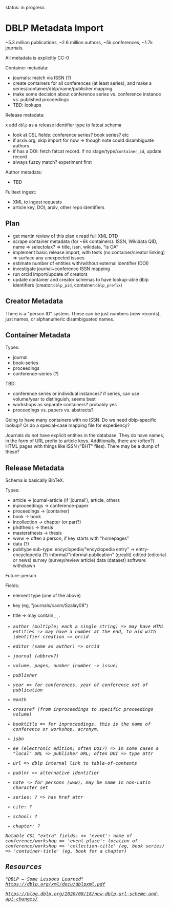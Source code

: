 
status: in progress

DBLP Metadata Import
====================

~5.3 million publications, ~2.6 million authors, ~5k conferences, ~1.7k journals.

All metadata is explicitly CC-0

Container metadata:

- journals: match via ISSN (?)
- create containers for all conferences (at least series), and make a series/container/dblp/name/publisher mapping
- make some decision about conference series vs. conference instance vs. published proceedings
- TBD: lookups

Release metadata:

x add `dblp` as a release identifier type to fatcat schema
- look at CSL fields: conference series? book series? etc
- if arxiv.org, skip import for now
    => though note could disambiguate authors
- if has a DOI: fetch fatcat record. if no stage/type/`container_id`, update record
- always fuzzy match? experiment first

Author metadata:

- TBD

Fulltext ingest:

- XML to ingest requests
- article key, DOI, arxiv, other repo identifiers

## Plan

- get martin review of this plan
x read full XML DTD
- scrape container metadata (for ~6k containers): ISSN, Wikidata QID, name
    => selectolax?
    => title, issn, wikidata, "is OA"
- implement basic release import, with tests (no container/creator linking)
    => surface any unexpected issues
- estimate number of entities with/without external identifier (DOI)
- investigate journal+conference ISSN mapping
- run orcid import/update of creators
- update container and creator schemas to have lookup-able dblp identifiers (creator:`dblp_pid`, container:`dblp_prefix`)


## Creator Metadata

There is a "person ID" system. These can be just numbers (new records), just
names, or alphanumeric disambiguated names.


## Container Metadata

Types:

- journal
- book-series
- proceedings
- conference-series (?)

TBD:

- conference series or individual instances? if series, can use volume/year to
  distinguish, seems best
- workshops as separate containers? probably yes
- proceedings vs. papers vs. abstracts?

Going to have many containers with no ISSN. Do we need dblp-specific lookup? Or
do a special-case mapping file for expediency?

Journals do not have explicit entities in the database. They do have names, in
the form of URL prefix to article keys. Additionally, there are (often?) HTML
pages with things like ISSN ("BHT" files). There may be a dump of these?


## Release Metadata

Schema is basically BibTeX.

Types:

- article -> journal-article (if 'journal'), article, others
- inproceedings -> conference-paper
- proceedings -> (container)
- book -> book
- incollection -> chapter (or part?)
- phdthesis -> thesis
- mastersthesis -> thesis
- www
    => often a person, if key starts with "homepages"
- data (?)
- publtype sub-type:
    encyclopedia/"encyclopedia entry" -> entry-encyclopedia (?)
    informal/"informal publication" (greylit)
    edited (editorial or news)
    survey (survey/review article)
    data (dataset)
    software
    withdrawn

Future: person

Fields:

- element type (one of the above)
- key (eg, "journals/cacm/Szalay08")
- title
    => may contain <i>, <sub>, <sup>, <tt>
- author (multiple; each a single string)
    => may have HTML entities
    => may have a number at the end, to aid with identifier creation
    => orcid
- editor (same as author)
    => orcid
- journal (abbrev?)
- volume, pages, number (number -> issue)
- publisher
- year
    => for conferences, year of conference not of publication
- month
- crossref (from inproceedings to specific proceedings volume)
- booktitle
    => for inproceedings, this is the name of conference or workshop. acronym.
- isbn
- ee (electronic edition; often DOI?)
    => in some cases a "local" URL
    => publisher URL; often DOI
    => type attr
- url
    => dblp internal link to table-of-contents
- publnr
    => alternative identifier
- note
    => for persons (www), may be name in non-Latin character set

- series: ?
    => has href attr
- cite: ?
- school: ?
- chapter: ?

Notable CSL "extra" fields:
    => 'event': name of conference/workshop
    => 'event-place': location of conference/workshop
    => 'collection-title' (eg, book series)
    => 'container-title' (eg, book for a chapter)


## Resources

"DBLP — Some Lessons Learned"
https://dblp.org/xml/docu/dblpxml.pdf

https://blog.dblp.org/2020/08/18/new-dblp-url-scheme-and-api-changes/
